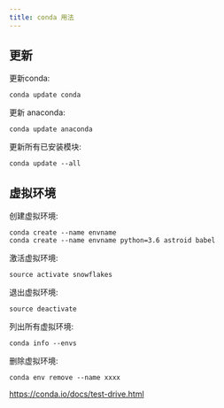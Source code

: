 ```yaml
---
title: conda 用法
---
```


## 更新

更新conda:

    conda update conda

更新 anaconda:

    conda update anaconda

更新所有已安装模块:

    conda update --all

## 虚拟环境

创建虚拟环境:

    conda create --name envname
    conda create --name envname python=3.6 astroid babel

激活虚拟环境:

    source activate snowflakes

退出虚拟环境:

    source deactivate

列出所有虚拟环境:

    conda info --envs

删除虚拟环境:

    conda env remove --name xxxx

https://conda.io/docs/test-drive.html
